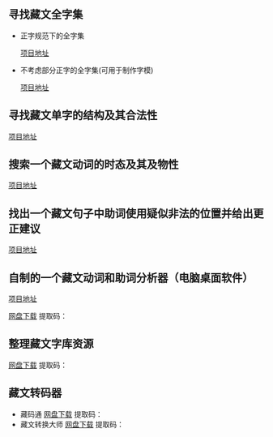 
## 寻找藏文全字集

* 正字规范下的全字集 

  [项目地址]()

* 不考虑部分正字的全字集(可用于制作字模)

  [项目地址]()

## 寻找藏文单字的结构及其合法性

[项目地址]()

## 搜索一个藏文动词的时态及其及物性

[项目地址]()

## 找出一个藏文句子中助词使用疑似非法的位置并给出更正建议

[项目地址]()

## 自制的一个藏文动词和助词分析器（电脑桌面软件）

[项目地址]()

[网盘下载]() 提取码：

## 整理藏文字库资源

[网盘下载]() 提取码：

## 藏文转码器

* 藏码通
  [网盘下载]() 提取码：
* 藏文转换大师
  [网盘下载]() 提取码：
